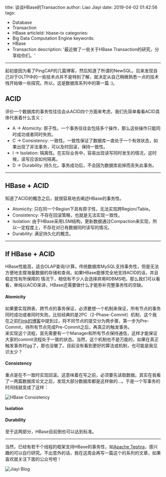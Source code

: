 title: 谈谈HBase的Transaction
author: Liao Jiayi
date: 2019-04-02 01:42:56
tags:
  - Database
  - Transaction
  - HBase
articleId: hbase-tx
categories:
  - Big Data Computation Engine
keywords:
  - HBase
  - Transaction
description: '最近做了一些关于HBase Transaction的研究，分享给你们。'

---
起初是因为看了PingCAP的几篇博客，然后知道了所谓的NewSQL。后来发现自己对于OLTP中的一些技术点并不是特别了解，就决定从自己稍微熟悉一点的技术栈开始做一些探究。所以，这是数据库系列中的第一篇 :)。

## ACID
评价一个数据库的事务性往往会从ACID四个方面来考虑，我们先简单看看ACID具体代表着什么含义：

* A -> Atomicity: 原子性。一个事务往往会包括多个操作，那么这些操作只能同时成功或者同时失败。  
* C -> Consistency: 一致性。一致性保证了数据库一直处于一个有效状态，如果出现了非法事务，可以及时回滚，保持一致性。
* I -> Isolation: 隔离性。在实际业务中，容易出现读写同时发生的情况，这时候，读写应该如何隔离。
* D -> Durability: 持久化。事务成功后，不会因为数据库宕掉而丢失此事务。

***

## HBase + ACID

知道了ACID的概念之后，就很容易地去阐述HBase的事务性。

* Atomicity: 只在同一个Region下具有原子性，无法实现跨Region/Table。
* Consistency: 不存在回滚策略，也就是无法实现一致性。
* Isolation: 由于HBase采用LSM结构，更新数据通过Compaction来实现，所以一定程度上，不存在对已有数据同时读写的情况。
* Durability: 满足持久化的概念。

***

## If HBase + ACID

HBase性能高，适合OLAP查询/计算。传统数据库MySQL支持事务性，但是无法方便地支撑海量数据的存储和查询。如果HBase能够完全地支持ACID的话，并且稳定性有所保障的 情况下，相信有不少人会选择弃用RDBMS吧。那么我们可以看看，单纯以ACID来讲，HBase还需要做什么才能弥补完整事务性的空缺。  

#### Atomicity
如果要实现跨表、跨节点的事务保证，必须要想一个机制来保证，所有节点的事务同时成功或者同时失败。比较经典的是2PC（2-Phase-Commit）机制，这个我在之前[Flink的博客](http://www.liaojiayi.com/flink-exactly-once/)中提到过，将不同节点的提交分为两步骤，第一步为Pre-Commit，待所有节点完成Pre-Commit之后，再真正的触发事务。  
来实现这个流程，首先需要有一个Manager和所有节点保持通信，这样才能保证大家的commit流程处于一致的状态。当然，这个机制也不是万能的，如果在真正触发事务时gg了，那也没辙了。目前没有看到更好的算法或机制，也可能是我见识太少？

#### Consistency
重点是在不一致时实现回滚。这意味着在写之前，必须要先读取数据。其实在我看了一两篇数据库论文之后，发现大部分数据库都是这样做的...。于是一个写事务的时间线就变成了这样：

![HBase Consistency](http://www.liaojiayi.com/assets/hbase-tx1.png)


#### Isolation
#### Durability
至于这两部分，HBase目前倒也可以达到标准。

***

当然，已经有若干个线程的框架支持HBase的事务性，如[Apache Tephra](http://tephra.incubator.apache.org/)，感兴趣的可以自行研究。不出意外的话，我在这周会再写一篇这个的系列的文章，如果喜欢就关注下面的公众号吧！

![Jiayi Blog](https://user-gold-cdn.xitu.io/2019/4/2/169d9ebd3e053fd7?w=2876&h=1522&f=png&s=471461)
